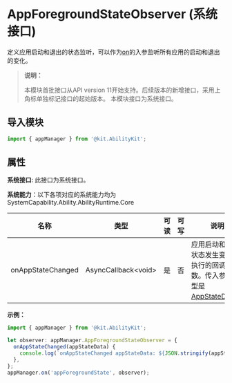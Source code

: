 # AppForegroundStateObserver (系统接口)

定义应用启动和退出的状态监听，可以作为[on](js-apis-app-ability-appManager-sys.md#appmanageronappforegroundstate11)的入参监听所有应用的启动和退出的变化。

> **说明：**
>
> 本模块首批接口从API version 11开始支持。后续版本的新增接口，采用上角标单独标记接口的起始版本。
> 本模块接口为系统接口。

## 导入模块

```ts
import { appManager } from '@kit.AbilityKit';
```

## 属性

**系统接口**: 此接口为系统接口。

**系统能力**：以下各项对应的系统能力均为SystemCapability.Ability.AbilityRuntime.Core

| 名称                             | 类型                    | 可读 | 可写 | 说明   |
| -------------------------------- | ---------------------- | ---- | ---- | ------------------ |
| onAppStateChanged   | AsyncCallback\<void>   | 是   | 否   | 应用启动和退出状态发生变化时执行的回调函数。传入参数类型是[AppStateData](js-apis-inner-application-appStateData.md)。 |

**示例：**
```ts
import { appManager } from '@kit.AbilityKit';

let observer: appManager.AppForegroundStateObserver = {
  onAppStateChanged(appStateData) {
    console.log(`onAppStateChanged appStateData: ${JSON.stringify(appStateData)}`);
  },
};
appManager.on('appForegroundState', observer);
```